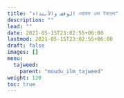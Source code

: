 ```yaml
---
title: "الوقف والأبتداء ওয়াকফ এবং ইবতেদা"
description: ""
lead: ""
date: 2021-05-15T23:02:55+06:00
lastmod: 2021-05-15T23:02:55+06:00
draft: false
images: []
menu: 
  tajweed:
    parent: "moudu_ilm_tajweed"
weight: 120
toc: true
---
```



